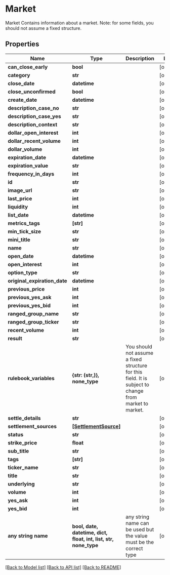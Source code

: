 # Market

Market Contains information about a market. Note: for some fields, you should not assume a fixed structure.

## Properties
Name | Type | Description | Notes
------------ | ------------- | ------------- | -------------
**can_close_early** | **bool** |  | [optional] 
**category** | **str** |  | [optional] 
**close_date** | **datetime** |  | [optional] 
**close_unconfirmed** | **bool** |  | [optional] 
**create_date** | **datetime** |  | [optional] 
**description_case_no** | **str** |  | [optional] 
**description_case_yes** | **str** |  | [optional] 
**description_context** | **str** |  | [optional] 
**dollar_open_interest** | **int** |  | [optional] 
**dollar_recent_volume** | **int** |  | [optional] 
**dollar_volume** | **int** |  | [optional] 
**expiration_date** | **datetime** |  | [optional] 
**expiration_value** | **str** |  | [optional] 
**frequency_in_days** | **int** |  | [optional] 
**id** | **str** |  | [optional] 
**image_url** | **str** |  | [optional] 
**last_price** | **int** |  | [optional] 
**liquidity** | **int** |  | [optional] 
**list_date** | **datetime** |  | [optional] 
**metrics_tags** | **[str]** |  | [optional] 
**min_tick_size** | **str** |  | [optional] 
**mini_title** | **str** |  | [optional] 
**name** | **str** |  | [optional] 
**open_date** | **datetime** |  | [optional] 
**open_interest** | **int** |  | [optional] 
**option_type** | **str** |  | [optional] 
**original_expiration_date** | **datetime** |  | [optional] 
**previous_price** | **int** |  | [optional] 
**previous_yes_ask** | **int** |  | [optional] 
**previous_yes_bid** | **int** |  | [optional] 
**ranged_group_name** | **str** |  | [optional] 
**ranged_group_ticker** | **str** |  | [optional] 
**recent_volume** | **int** |  | [optional] 
**result** | **str** |  | [optional] 
**rulebook_variables** | **{str: (str,)}, none_type** | You should not assume a fixed structure for this field. It is subject to change from market to market. | [optional] 
**settle_details** | **str** |  | [optional] 
**settlement_sources** | [**[SettlementSource]**](SettlementSource.md) |  | [optional] 
**status** | **str** |  | [optional] 
**strike_price** | **float** |  | [optional] 
**sub_title** | **str** |  | [optional] 
**tags** | **[str]** |  | [optional] 
**ticker_name** | **str** |  | [optional] 
**title** | **str** |  | [optional] 
**underlying** | **str** |  | [optional] 
**volume** | **int** |  | [optional] 
**yes_ask** | **int** |  | [optional] 
**yes_bid** | **int** |  | [optional] 
**any string name** | **bool, date, datetime, dict, float, int, list, str, none_type** | any string name can be used but the value must be the correct type | [optional]

[[Back to Model list]](../README.md#documentation-for-models) [[Back to API list]](../README.md#documentation-for-api-endpoints) [[Back to README]](../README.md)


